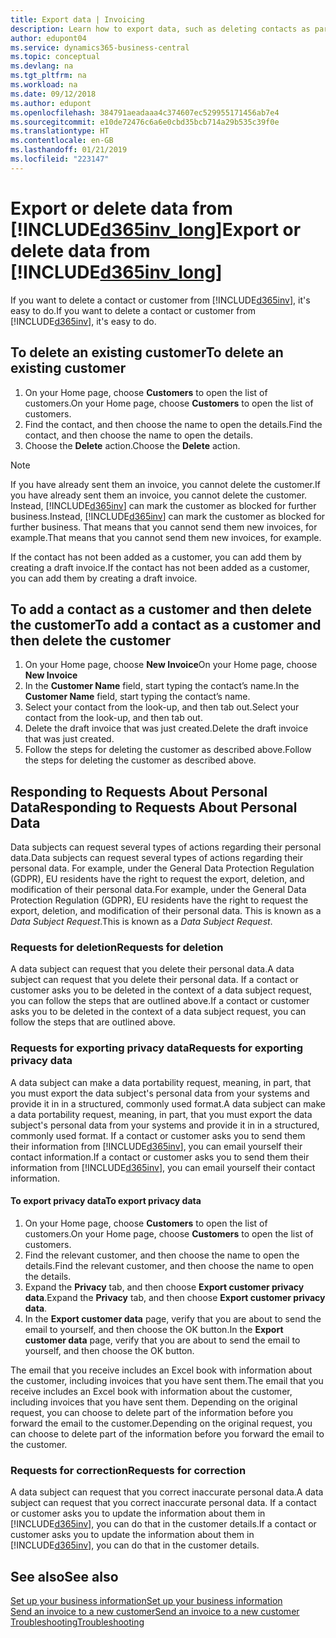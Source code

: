 ```yaml
---
title: Export data | Invoicing
description: Learn how to export data, such as deleting contacts as part of a data subject request.
author: edupont04
ms.service: dynamics365-business-central
ms.topic: conceptual
ms.devlang: na
ms.tgt_pltfrm: na
ms.workload: na
ms.date: 09/12/2018
ms.author: edupont
ms.openlocfilehash: 384791aeadaaa4c374607ec529955171456ab7e4
ms.sourcegitcommit: e10de72476c6a6e0cbd35bcb714a29b535c39f0e
ms.translationtype: HT
ms.contentlocale: en-GB
ms.lasthandoff: 01/21/2019
ms.locfileid: "223147"
---
```

# <a name="export-or-delete-data-from-included365invlongincludesd365invlongmd"></a><span data-ttu-id="f467c-103">Export or delete data from [!INCLUDE[d365inv_long](includes/d365inv_long.md)]</span><span class="sxs-lookup"><span data-stu-id="f467c-103">Export or delete data from [!INCLUDE[d365inv_long](includes/d365inv_long.md)]</span></span>

<span data-ttu-id="f467c-104">If you want to delete a contact or customer from [!INCLUDE[d365inv](includes/d365inv.md)], it's easy to do.</span><span class="sxs-lookup"><span data-stu-id="f467c-104">If you want to delete a contact or customer from [!INCLUDE[d365inv](includes/d365inv.md)], it's easy to do.</span></span>  

## <a name="to-delete-an-existing-customer"></a><span data-ttu-id="f467c-105">To delete an existing customer</span><span class="sxs-lookup"><span data-stu-id="f467c-105">To delete an existing customer</span></span>

1. <span data-ttu-id="f467c-106">On your Home page, choose **Customers** to open the list of customers.</span><span class="sxs-lookup"><span data-stu-id="f467c-106">On your Home page, choose **Customers** to open the list of customers.</span></span>
2. <span data-ttu-id="f467c-107">Find the contact, and then choose the name to open the details.</span><span class="sxs-lookup"><span data-stu-id="f467c-107">Find the contact, and then choose the name to open the details.</span></span>
3. <span data-ttu-id="f467c-108">Choose the **Delete** action.</span><span class="sxs-lookup"><span data-stu-id="f467c-108">Choose the **Delete** action.</span></span>

> [!NOTE]
> <span data-ttu-id="f467c-109">If you have already sent them an invoice, you cannot delete the customer.</span><span class="sxs-lookup"><span data-stu-id="f467c-109">If you have already sent them an invoice, you cannot delete the customer.</span></span> <span data-ttu-id="f467c-110">Instead, [!INCLUDE[d365inv](includes/d365inv.md)] can mark the customer as blocked for further business.</span><span class="sxs-lookup"><span data-stu-id="f467c-110">Instead, [!INCLUDE[d365inv](includes/d365inv.md)] can mark the customer as blocked for further business.</span></span> <span data-ttu-id="f467c-111">That means that you cannot send them new invoices, for example.</span><span class="sxs-lookup"><span data-stu-id="f467c-111">That means that you cannot send them new invoices, for example.</span></span>  

<span data-ttu-id="f467c-112">If the contact has not been added as a customer, you can add them by creating a draft invoice.</span><span class="sxs-lookup"><span data-stu-id="f467c-112">If the contact has not been added as a customer, you can add them by creating a draft invoice.</span></span>

## <a name="to-add-a-contact-as-a-customer-and-then-delete-the-customer"></a><span data-ttu-id="f467c-113">To add a contact as a customer and then delete the customer</span><span class="sxs-lookup"><span data-stu-id="f467c-113">To add a contact as a customer and then delete the customer</span></span>

1. <span data-ttu-id="f467c-114">On your Home page, choose **New Invoice**</span><span class="sxs-lookup"><span data-stu-id="f467c-114">On your Home page, choose **New Invoice**</span></span>
2. <span data-ttu-id="f467c-115">In the **Customer Name** field, start typing the contact’s name.</span><span class="sxs-lookup"><span data-stu-id="f467c-115">In the **Customer Name** field, start typing the contact’s name.</span></span>
3. <span data-ttu-id="f467c-116">Select your contact from the look-up, and then tab out.</span><span class="sxs-lookup"><span data-stu-id="f467c-116">Select your contact from the look-up, and then tab out.</span></span>
4. <span data-ttu-id="f467c-117">Delete the draft invoice that was just created.</span><span class="sxs-lookup"><span data-stu-id="f467c-117">Delete the draft invoice that was just created.</span></span>
5. <span data-ttu-id="f467c-118">Follow the steps for deleting the customer as described above.</span><span class="sxs-lookup"><span data-stu-id="f467c-118">Follow the steps for deleting the customer as described above.</span></span>

## <a name="responding-to-requests-about-personal-data"></a><span data-ttu-id="f467c-119">Responding to Requests About Personal Data</span><span class="sxs-lookup"><span data-stu-id="f467c-119">Responding to Requests About Personal Data</span></span>

<span data-ttu-id="f467c-120">Data subjects can request several types of actions regarding their personal data.</span><span class="sxs-lookup"><span data-stu-id="f467c-120">Data subjects can request several types of actions regarding their personal data.</span></span> <span data-ttu-id="f467c-121">For example, under the General Data Protection Regulation (GDPR), EU residents have the right to request the export, deletion, and modification of their personal data.</span><span class="sxs-lookup"><span data-stu-id="f467c-121">For example, under the General Data Protection Regulation (GDPR), EU residents have the right to request the export, deletion, and modification of their personal data.</span></span> <span data-ttu-id="f467c-122">This is known as a *Data Subject Request*.</span><span class="sxs-lookup"><span data-stu-id="f467c-122">This is known as a *Data Subject Request*.</span></span>  

### <a name="requests-for-deletion"></a><span data-ttu-id="f467c-123">Requests for deletion</span><span class="sxs-lookup"><span data-stu-id="f467c-123">Requests for deletion</span></span>

<span data-ttu-id="f467c-124">A data subject can request that you delete their personal data.</span><span class="sxs-lookup"><span data-stu-id="f467c-124">A data subject can request that you delete their personal data.</span></span> <span data-ttu-id="f467c-125">If a contact or customer asks you to be deleted in the context of a data subject request, you can follow the steps that are outlined above.</span><span class="sxs-lookup"><span data-stu-id="f467c-125">If a contact or customer asks you to be deleted in the context of a data subject request, you can follow the steps that are outlined above.</span></span>  

### <a name="requests-for-exporting-privacy-data"></a><span data-ttu-id="f467c-126">Requests for exporting privacy data</span><span class="sxs-lookup"><span data-stu-id="f467c-126">Requests for exporting privacy data</span></span>

<span data-ttu-id="f467c-127">A data subject can make a data portability request, meaning, in part, that you must export the data subject's personal data from your systems and provide it in in a structured, commonly used format.</span><span class="sxs-lookup"><span data-stu-id="f467c-127">A data subject can make a data portability request, meaning, in part, that you must export the data subject's personal data from your systems and provide it in in a structured, commonly used format.</span></span>  <span data-ttu-id="f467c-128">If a contact or customer asks you to send them their information from [!INCLUDE[d365inv](includes/d365inv.md)], you can email yourself their contact information.</span><span class="sxs-lookup"><span data-stu-id="f467c-128">If a contact or customer asks you to send them their information from [!INCLUDE[d365inv](includes/d365inv.md)], you can email yourself their contact information.</span></span>  

#### <a name="to-export-privacy-data"></a><span data-ttu-id="f467c-129">To export privacy data</span><span class="sxs-lookup"><span data-stu-id="f467c-129">To export privacy data</span></span>

1. <span data-ttu-id="f467c-130">On your Home page, choose **Customers** to open the list of customers.</span><span class="sxs-lookup"><span data-stu-id="f467c-130">On your Home page, choose **Customers** to open the list of customers.</span></span>
2. <span data-ttu-id="f467c-131">Find the relevant customer, and then choose the name to open the details.</span><span class="sxs-lookup"><span data-stu-id="f467c-131">Find the relevant customer, and then choose the name to open the details.</span></span>
3. <span data-ttu-id="f467c-132">Expand the **Privacy** tab, and then choose **Export customer privacy data**.</span><span class="sxs-lookup"><span data-stu-id="f467c-132">Expand the **Privacy** tab, and then choose **Export customer privacy data**.</span></span>
4. <span data-ttu-id="f467c-133">In the **Export customer data** page, verify that you are about to send the email to yourself, and then choose the OK button.</span><span class="sxs-lookup"><span data-stu-id="f467c-133">In the **Export customer data** page, verify that you are about to send the email to yourself, and then choose the OK button.</span></span>

<span data-ttu-id="f467c-134">The email that you receive includes an Excel book with information about the customer, including invoices that you have sent them.</span><span class="sxs-lookup"><span data-stu-id="f467c-134">The email that you receive includes an Excel book with information about the customer, including invoices that you have sent them.</span></span> <span data-ttu-id="f467c-135">Depending on the original request, you can choose to delete part of the information before you forward the email to the customer.</span><span class="sxs-lookup"><span data-stu-id="f467c-135">Depending on the original request, you can choose to delete part of the information before you forward the email to the customer.</span></span>  

### <a name="requests-for-correction"></a><span data-ttu-id="f467c-136">Requests for correction</span><span class="sxs-lookup"><span data-stu-id="f467c-136">Requests for correction</span></span>

<span data-ttu-id="f467c-137">A data subject can request that you correct inaccurate personal data.</span><span class="sxs-lookup"><span data-stu-id="f467c-137">A data subject can request that you correct inaccurate personal data.</span></span> <span data-ttu-id="f467c-138">If a contact or customer asks you to update the information about them in [!INCLUDE[d365inv](includes/d365inv.md)], you can do that in the customer details.</span><span class="sxs-lookup"><span data-stu-id="f467c-138">If a contact or customer asks you to update the information about them in [!INCLUDE[d365inv](includes/d365inv.md)], you can do that in the customer details.</span></span>  

## <a name="see-also"></a><span data-ttu-id="f467c-139">See also</span><span class="sxs-lookup"><span data-stu-id="f467c-139">See also</span></span>

[<span data-ttu-id="f467c-140">Set up your business information</span><span class="sxs-lookup"><span data-stu-id="f467c-140">Set up your business information</span></span>](set-up-business-profile.md)  
[<span data-ttu-id="f467c-141">Send an invoice to a new customer</span><span class="sxs-lookup"><span data-stu-id="f467c-141">Send an invoice to a new customer</span></span>](send-invoice.md)  
[<span data-ttu-id="f467c-142">Troubleshooting</span><span class="sxs-lookup"><span data-stu-id="f467c-142">Troubleshooting</span></span>](about-troubleshooting.md)  
